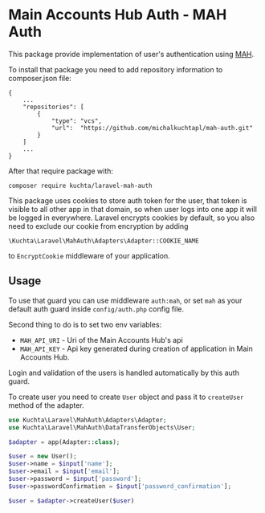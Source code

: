 # Main Accounts Hub Auth - MAH Auth

This package provide implementation of user's authentication using [MAH](https://github.com/michalkuchtapl/main-accounts-hub).

To install that package you need to add repository information to composer.json file:
```
{
    ...
    "repositories": [
        {
            "type": "vcs",
            "url":  "https://github.com/michalkuchtapl/mah-auth.git"
        }
    ]
    ...
}
```
After that require package with:
```
composer require kuchta/laravel-mah-auth
```
This package uses cookies to store auth token for the user, that token is visible to all other app in that domain, so when user logs into one app it will be logged in everywhere.
Laravel encrypts cookies by default, so you also need to exclude our cookie from encryption by adding
```
\Kuchta\Laravel\MahAuth\Adapters\Adapter::COOKIE_NAME
```
to `EncryptCookie` middleware of your application.
## Usage
To use that guard you can use middleware `auth:mah`, or set `mah` as your default auth guard inside `config/auth.php` config file.

Second thing to do is to set two env variables:
- `MAH_API_URI` - Uri of the Main Accounts Hub's api
- `MAH_API_KEY` - Api key generated during creation of application in Main Accounts Hub.

Login and validation of the users is handled automatically by this auth guard.

To create user you need to create `User` object and pass it to `createUser` method of the adapter.

```PHP
use Kuchta\Laravel\MahAuth\Adapters\Adapter;
use Kuchta\Laravel\MahAuth\DataTransferObjects\User;

$adapter = app(Adapter::class);

$user = new User();
$user->name = $input['name'];
$user->email = $input['email'];
$user->password = $input['password'];
$user->passwordConfirmation = $input['password_confirmation'];

$user = $adapter->createUser($user)
```
